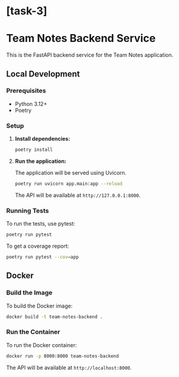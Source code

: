 # [task-3]

# Team Notes Backend Service

This is the FastAPI backend service for the Team Notes application.

## Local Development

### Prerequisites

- Python 3.12+
- Poetry

### Setup

1.  **Install dependencies:**

    ```bash
    poetry install
    ```

2.  **Run the application:**

    The application will be served using Uvicorn.

    ```bash
    poetry run uvicorn app.main:app --reload
    ```

    The API will be available at `http://127.0.0.1:8000`.

### Running Tests

To run the tests, use pytest:

```bash
poetry run pytest
```

To get a coverage report:

```bash
poetry run pytest --cov=app
```

## Docker

### Build the Image

To build the Docker image:

```bash
docker build -t team-notes-backend .
```

### Run the Container

To run the Docker container:

```bash
docker run -p 8000:8000 team-notes-backend
```

The API will be available at `http://localhost:8000`.
